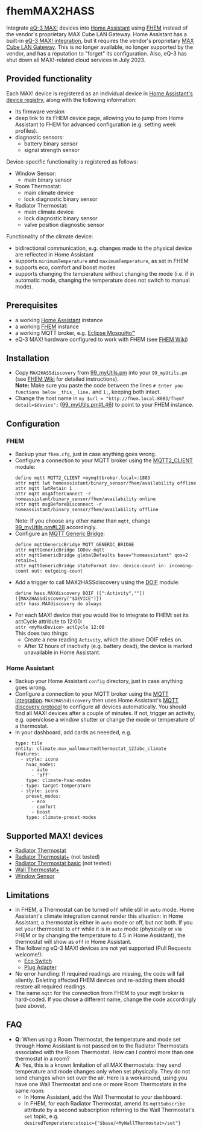 # fhemMAX2HASS
Integrate [eQ-3 MAX!](https://www.eq-3.de/produkte/max.html) devices into [Home Assistant](https://www.home-assistant.io/) using [FHEM](https://fhem.de/) instead of the vendor's proprietary MAX Cube LAN Gateway.
Home Assistant has a built-in [eQ-3 MAX! integration](https://www.home-assistant.io/integrations/maxcube/), but it requires the vendor's proprietary [MAX Cube LAN Gateway](https://www.eq-3.de/produkte/max/detail/bc-lgw-o-tw.html). This is no longer available, no longer supported by the vendor, and has a reputation to "forget" its configuration. Also, eQ-3 has shut down all MAX!-related cloud services in July 2023.

## Provided functionality
Each MAX! device is registered as an individual device in [Home Assistant's device registry](https://developers.home-assistant.io/docs/device_registry_index/), along with the following information:
* its firmware version
* deep link to its FHEM device page, allowing you to jump from Home Assistant to FHEM for advanced configuration (e.g. setting week profiles).
* diagnostic sensors:
  * battery binary sensor
  * signal strength sensor

Device-specific functionality is registered as follows:
* Window Sensor:
  * main binary sensor
* Room Thermostat:
  * main climate device
  * lock diagnostic binary sensor
* Radiator Thermostat:
  * main climate device
  * lock diagnostic binary sensor
  * valve position diagnostic sensor

Functionality of the climate device:
* bidirectional communication, e.g. changes made to the physical device are reflected in Home Assistant
* supports `minimumTemperature` and `maximumTemperature`, as set in FHEM
* supports eco, comfort and boost modes
* supports changing the temperature without changing the mode (i.e. if in automatic mode, changing the temperature does not switch to manual mode).

## Prerequisites
* a working [Home Assistant](https://www.home-assistant.io/) instance
* a working [FHEM](https://fhem.de/) instance
* a working MQTT broker, e.g. [Eclipse Mosquitto™](https://mosquitto.org/)
* eQ-3 MAX! hardware configured to work with FHEM (see [FHEM Wiki](https://wiki.fhem.de/wiki/MAX))

## Installation
* Copy `MAX2HASSdiscovery` from [99_myUtils.pm](99_myUtils.pm) into your `99_myUtils.pm` (see [FHEM Wiki](https://wiki.fhem.de/wiki/99_myUtils_anlegen) for detailed instructions).  
  **Note:** Make sure you paste the code between the lines `# Enter you functions below _this_ line.` and `1;`, keeping both intact.
* Change the host name in `my $url = "http://fhem.local:8083/fhem?detail=$device";` ([99_myUtils.pm#L46](99_myUtils.pm#L46)) to point to your FHEM instance.

## Configuration

### FHEM
* Backup your `fhem.cfg`, just in case anything goes wrong.
* Configure a connection to your MQTT broker using the [MQTT2_CLIENT](https://fhem.de/commandref.html#MQTT2_CLIENT) module:  
  ```
  define mqtt MQTT2_CLIENT <mymqttbroker.local>:1883
  attr mqtt lwt homeassistant/binary_sensor/fhem/availability offline
  attr mqtt lwtRetain 1
  attr mqtt msgAfterConnect -r homeassistant/binary_sensor/fhem/availability online
  attr mqtt msgBeforeDisconnect -r homeassistant/binary_sensor/fhem/availability offline
  ```  
  Note: If you choose any other name than `mqtt`, change [99_myUtils.pm#L28](99_myUtils.pm#L28) accordingly.
* Configure an [MQTT Generic Bridge](https://commandref.fhem.de/commandref.html#MQTT_GENERIC_BRIDGE):  
  ```
  define mqttGenericBridge MQTT_GENERIC_BRIDGE
  attr mqttGenericBridge IODev mqtt
  attr mqttGenericBridge globalDefaults base="homeassistant" qos=2 retain=1
  attr mqttGenericBridge stateFormat dev: device-count in: incoming-count out: outgoing-count
  ```
* Add a trigger to call MAX2HASSdiscovery using the [DOIF](https://commandref.fhem.de/commandref.html#DOIF) module:  
  ```
  define hass.MAXdiscovery DOIF ([":Activity",""]) ({MAX2HASSdiscovery("$DEVICE")})
  attr hass.MAXdiscovery do always
  ```
* For each MAX! device that you would like to integrate to FHEM: set its actCycle attribute to 12:00:  
  `attr <myMaxDevice> actCycle 12:00`  
  This does two things:
  * Create a new reading `Activity`, which the above DOIF relies on.
  * After 12 hours of inactivity (e.g. battery dead), the device is marked unavailable in Home Assistant.

### Home Assistant
* Backup your Home Assistant `config` directory, just in case anything goes wrong.
* Configure a connection to your MQTT broker using the [MQTT integration](https://www.home-assistant.io/integrations/mqtt/).
  `MAX2HASSdiscovery` then uses Home Assistant's [MQTT discovery protocol](https://www.home-assistant.io/integrations/mqtt/#mqtt-discovery) to configure all devices automatically. You should find all MAX! devices after a couple of minutes. If not, trigger an activity, e.g. open/close a window shutter or change the mode or temperature of a thermostat.
* In your dashboard, add cards as neeeded, e.g.
  ```
  type: tile
  entity: climate.max_wallmountedthermostat_123abc_climate
  features:
    - style: icons
      hvac_modes:
        - auto
        - 'off'
      type: climate-hvac-modes
    - type: target-temperature
    - style: icons
      preset_modes:
        - eco
        - comfort
        - boost
      type: climate-preset-modes

## Supported MAX! devices
* [Radiator Thermostat](https://www.eq-3.de/Downloads/eq3/downloads_produktkatalog/max/bda_portal/BC-RT-TRX-CyG-3_UM_EN.pdf)
* [Radiator Thermostat+](https://www.eq-3.de/Downloads/eq3/downloads_produktkatalog/max/bda_portal/BC-RT-TRX-CyG-4_UM_EN.pdf) (not tested)
* [Radiator Thermostat basic](https://www.eq-3.de/Downloads/eq3/downloads_produktkatalog/max/bda_portal/BC-RT-TRX-CyN_UM_EN.pdf) (not tested)
* [Wall Thermostat+](https://www.eq-3.de/Downloads/eq3/downloads_produktkatalog/max/bda_portal/BC-TC-C-WM-4_UM_EN.pdf)
* [Window Sensor](https://www.eq-3.de/Downloads/eq3/downloads_produktkatalog/max/bda_portal/BC-SC-Rd-WM-2_UM_EN.pdf)

## Limitations
* In FHEM, a Thermostat can be turned `off` while still in `auto` mode. Home Assistant's climate integration cannot render this situation: in Home Assistant, a thermostat is either in `auto` mode or off, but not both. If you set your thermostat to `off` while it is in `auto` mode (physically or via FHEM or by changing the temperature to 4.5 in Home Assistant), the thermostat will show as `off` in Home Assistant.
* The following eQ-3 MAX! devices are not yet supported (Pull Requests welcome!):
  * [Eco Switch](https://www.eq-3.de/Downloads/eq3/downloads_produktkatalog/max/bda_portal/BC-PB-2-WM-2_UM_EN.pdf)
  * [Plug Adapter](https://www.eq-3.de/Downloads/eq3/downloads_produktkatalog/max/bda/BC-TS-Sw-Pl_UM_GE_eQ-3_130415.pdf)
* No error handling: If required readings are missing, the code will fail silently. Deleting affected FHEM devices and re-adding them should restore all required readings.
* The name `mqtt` for the connection from FHEM to your mqtt broker is hard-coded. If you chose a different name, change the code accordingly (see above).

## FAQ
* **Q**: When using a Room Thermostat, the temperature and mode set through Home Assistant is not passed on to the Radiator Thermostats associated with the Room Thermostat. How can I control more than one thermostat in a room?  
  **A**: Yes, this is a known limitation of all MAX thermostats: they send temperature and mode changes only when set physically. They do not send changes when set over the air.
  Here is a workaround, using you have one Wall Thermostat and one or more Room Thermostats in the same room:
    * In Home Assistant, add the Wall Thermostat to your dashboard.
    * In FHEM, for each Radiator Thermostat, amend its `mqttSubscribe` attribute by a second subscription referring to the Wall Thermostat's `set` topic, e.g.  
      `desiredTemperature:stopic={"$base/<MyWallThermostat>/set"}`
